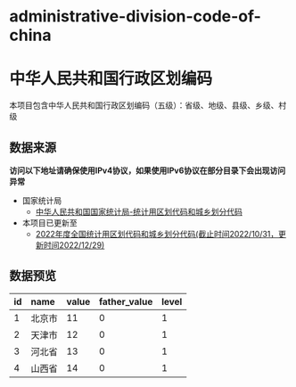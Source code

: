 # administrative-division-code-of-china
# 中华人民共和国行政区划编码
本项目包含中华人民共和国行政区划编码（五级）：省级、地级、县级、乡级、村级
## 数据来源
**访问以下地址请确保使用IPv4协议，如果使用IPv6协议在部分目录下会出现访问异常**
*   国家统计局
    * [中华人民共和国国家统计局-统计用区划代码和城乡划分代码](http://www.stats.gov.cn/tjsj/tjbz/tjyqhdmhcxhfdm)
*   本项目已更新至
    * [2022年度全国统计用区划代码和城乡划分代码(截止时间2022/10/31，更新时间2022/12/29)](http://www.stats.gov.cn/tjsj/tjbz/tjyqhdmhcxhfdm/2022/)

## 数据预览
| id | name   | value | father_value | level |
|:---|:-------|:------|:-------------|:------|
| 1  | 北京市 | 11    | 0            | 1     |
| 2  | 天津市 | 12    | 0            | 1     |
| 3  | 河北省 | 13    | 0            | 1     |
| 4  | 山西省 | 14    | 0            | 1     |
